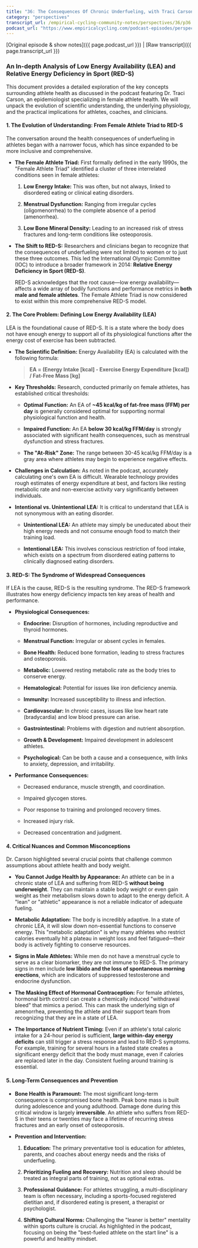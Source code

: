 ```yaml
---
title: "36: The Consequences Of Chronic Underfueling, with Traci Carson"
category: "perspectives"
transcript_url: /empirical-cycling-community-notes/perspectives/36/p36 LEA and REDs w Traci Carson (transcribed on 07-Aug-2025 11-53-17).txt
podcast_url: "https://www.empiricalcycling.com/podcast-episodes/perspectives-36-the-consequences-of-chronic-underfueling-with-traci-carson"
---
```


[Original episode & show notes]({{ page.podcast_url }})   \|   [Raw transcript]({{ page.transcript_url }})

### An In-depth Analysis of Low Energy Availability (LEA) and Relative Energy Deficiency in Sport (RED-S)

This document provides a detailed exploration of the key concepts surrounding athlete health as discussed in the podcast featuring Dr. Traci Carson, an epidemiologist specializing in female athlete health. We will unpack the evolution of scientific understanding, the underlying physiology, and the practical implications for athletes, coaches, and clinicians.

#### **1. The Evolution of Understanding: From Female Athlete Triad to RED-S**

The conversation around the health consequences of underfueling in athletes began with a narrower focus, which has since expanded to be more inclusive and comprehensive.

-   **The Female Athlete Triad:** First formally defined in the early 1990s, the "Female Athlete Triad" identified a cluster of three interrelated conditions seen in female athletes:
    
    1.  **Low Energy Intake:** This was often, but not always, linked to disordered eating or clinical eating disorders.
        
    2.  **Menstrual Dysfunction:** Ranging from irregular cycles (oligomenorrhea) to the complete absence of a period (amenorrhea).
        
    3.  **Low Bone Mineral Density:** Leading to an increased risk of stress fractures and long-term conditions like osteoporosis.
        
-   **The Shift to RED-S:** Researchers and clinicians began to recognize that the consequences of underfueling were not limited to women or to just these three outcomes. This led the International Olympic Committee (IOC) to introduce a broader framework in 2014: **Relative Energy Deficiency in Sport (RED-S)**.
    
    RED-S acknowledges that the root cause—low energy availability—affects a wide array of bodily functions and performance metrics in **both male and female athletes**. The Female Athlete Triad is now considered to exist within this more comprehensive RED-S model.
    

#### **2. The Core Problem: Defining Low Energy Availability (LEA)**

LEA is the foundational cause of RED-S. It is a state where the body does not have enough energy to support all of its physiological functions after the energy cost of exercise has been subtracted.

-   **The Scientific Definition:** Energy Availability (EA) is calculated with the following formula:
    
    > **EA = (Energy Intake [kcal] - Exercise Energy Expenditure [kcal]) / Fat-Free Mass [kg]**
    
-   **Key Thresholds:** Research, conducted primarily on female athletes, has established critical thresholds:
    
    -   **Optimal Function:** An EA of **~45 kcal/kg of fat-free mass (FFM) per day** is generally considered optimal for supporting normal physiological function and health.
        
    -   **Impaired Function:** An EA **below 30 kcal/kg FFM/day** is strongly associated with significant health consequences, such as menstrual dysfunction and stress fractures.
        
    -   **The "At-Risk" Zone:** The range between 30-45 kcal/kg FFM/day is a gray area where athletes may begin to experience negative effects.
        
-   **Challenges in Calculation:** As noted in the podcast, accurately calculating one's own EA is difficult. Wearable technology provides rough estimates of energy expenditure at best, and factors like resting metabolic rate and non-exercise activity vary significantly between individuals.
    
-   **Intentional vs. Unintentional LEA:** It is critical to understand that LEA is not synonymous with an eating disorder.
    
    -   **Unintentional LEA:** An athlete may simply be uneducated about their high energy needs and not consume enough food to match their training load.
        
    -   **Intentional LEA:** This involves conscious restriction of food intake, which exists on a spectrum from disordered eating patterns to clinically diagnosed eating disorders.
        

#### **3. RED-S: The Syndrome of Widespread Consequences**

If LEA is the cause, RED-S is the resulting syndrome. The RED-S framework illustrates how energy deficiency impacts ten key areas of health and performance.

-   **Physiological Consequences:**
    
    -   **Endocrine:** Disruption of hormones, including reproductive and thyroid hormones.
        
    -   **Menstrual Function:** Irregular or absent cycles in females.
        
    -   **Bone Health:** Reduced bone formation, leading to stress fractures and osteoporosis.
        
    -   **Metabolic:** Lowered resting metabolic rate as the body tries to conserve energy.
        
    -   **Hematological:** Potential for issues like iron deficiency anemia.
        
    -   **Immunity:** Increased susceptibility to illness and infection.
        
    -   **Cardiovascular:** In chronic cases, issues like low heart rate (bradycardia) and low blood pressure can arise.
        
    -   **Gastrointestinal:** Problems with digestion and nutrient absorption.
        
    -   **Growth & Development:** Impaired development in adolescent athletes.
        
    -   **Psychological:** Can be both a cause and a consequence, with links to anxiety, depression, and irritability.
        
-   **Performance Consequences:**
    
    -   Decreased endurance, muscle strength, and coordination.
        
    -   Impaired glycogen stores.
        
    -   Poor response to training and prolonged recovery times.
        
    -   Increased injury risk.
        
    -   Decreased concentration and judgment.
        

#### **4. Critical Nuances and Common Misconceptions**

Dr. Carson highlighted several crucial points that challenge common assumptions about athlete health and body weight.

-   **You Cannot Judge Health by Appearance:** An athlete can be in a chronic state of LEA and suffering from RED-S **without being underweight**. They can maintain a stable body weight or even gain weight as their metabolism slows down to adapt to the energy deficit. A "lean" or "athletic" appearance is not a reliable indicator of adequate fueling.
    
-   **Metabolic Adaptation:** The body is incredibly adaptive. In a state of chronic LEA, it will slow down non-essential functions to conserve energy. This "metabolic adaptation" is why many athletes who restrict calories eventually hit a plateau in weight loss and feel fatigued—their body is actively fighting to conserve resources.
    
-   **Signs in Male Athletes:** While men do not have a menstrual cycle to serve as a clear biomarker, they are not immune to RED-S. The primary signs in men include **low libido and the loss of spontaneous morning erections**, which are indicators of suppressed testosterone and endocrine dysfunction.
    
-   **The Masking Effect of Hormonal Contraception:** For female athletes, hormonal birth control can create a chemically induced "withdrawal bleed" that mimics a period. This can mask the underlying sign of amenorrhea, preventing the athlete and their support team from recognizing that they are in a state of LEA.
    
-   **The Importance of Nutrient Timing:** Even if an athlete's total caloric intake for a 24-hour period is sufficient, **large within-day energy deficits** can still trigger a stress response and lead to RED-S symptoms. For example, training for several hours in a fasted state creates a significant energy deficit that the body must manage, even if calories are replaced later in the day. Consistent fueling around training is essential.
    

#### **5. Long-Term Consequences and Prevention**

-   **Bone Health is Paramount:** The most significant long-term consequence is compromised bone health. Peak bone mass is built during adolescence and young adulthood. Damage done during this critical window is largely **irreversible**. An athlete who suffers from RED-S in their teens or twenties may face a lifetime of recurring stress fractures and an early onset of osteoporosis.
    
-   **Prevention and Intervention:**
    
    1.  **Education:** The primary preventative tool is education for athletes, parents, and coaches about energy needs and the risks of underfueling.
        
    2.  **Prioritizing Fueling and Recovery:** Nutrition and sleep should be treated as integral parts of training, not as optional extras.
        
    3.  **Professional Guidance:** For athletes struggling, a multi-disciplinary team is often necessary, including a sports-focused registered dietitian and, if disordered eating is present, a therapist or psychologist.
        
    4.  **Shifting Cultural Norms:** Challenging the "leaner is better" mentality within sports culture is crucial. As highlighted in the podcast, focusing on being the "best-fueled athlete on the start line" is a powerful and healthy mindset.